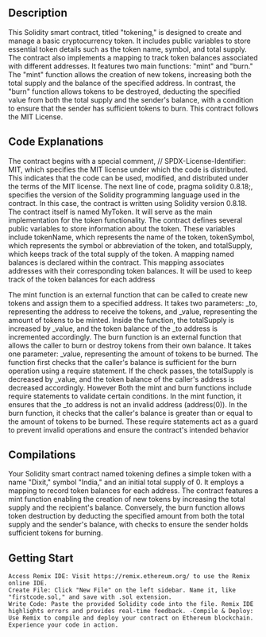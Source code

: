 ## Description 

This Solidity smart contract, titled "tokening," is designed to create and manage a basic cryptocurrency token. It includes public variables to store essential token details such as the token name, symbol, and total supply. The contract also implements a mapping to track token balances associated with different addresses. It features two main functions: "mint" and "burn." The "mint" function allows the creation of new tokens, increasing both the total supply and the balance of the specified address. In contrast, the "burn" function allows tokens to be destroyed, deducting the specified value from both the total supply and the sender's balance, with a condition to ensure that the sender has sufficient tokens to burn. This contract follows the MIT License.

## Code Explanations 

The contract begins with a special comment, // SPDX-License-Identifier: MIT, which specifies the MIT license under which the code is distributed. This indicates that the code can be used, modified, and distributed under the terms of the MIT license. The next line of code, pragma solidity 0.8.18;, specifies the version of the Solidity programming language used in the contract. In this case, the contract is written using Solidity version 0.8.18. The contract itself is named MyToken. It will serve as the main implementation for the token functionality. The contract defines several public variables to store information about the token. These variables include tokenName, which represents the name of the token, tokenSymbol, which represents the symbol or abbreviation of the token, and totalSupply, which keeps track of the total supply of the token. A mapping named balances is declared within the contract. This mapping associates addresses with their corresponding token balances. It will be used to keep track of the token balances for each address

The mint function is an external function that can be called to create new tokens and assign them to a specified address. It takes two parameters: _to, representing the address to receive the tokens, and _value, representing the amount of tokens to be minted. Inside the function, the totalSupply is increased by _value, and the token balance of the _to address is incremented accordingly. The burn function is an external function that allows the caller to burn or destroy tokens from their own balance. It takes one parameter: _value, representing the amount of tokens to be burned. The function first checks that the caller's balance is sufficient for the burn operation using a require statement. If the check passes, the totalSupply is decreased by _value, and the token balance of the caller's address is decreased accordingly. However Both the mint and burn functions include require statements to validate certain conditions. In the mint function, it ensures that the _to address is not an invalid address (address(0)). In the burn function, it checks that the caller's balance is greater than or equal to the amount of tokens to be burned. These require statements act as a guard to prevent invalid operations and ensure the contract's intended behavior

## Compilations

Your Solidity smart contract named tokening defines a simple token with a name "Dixit," symbol "India," and an initial total supply of 0. It employs a mapping to record token balances for each address. The contract features a mint function enabling the creation of new tokens by increasing the total supply and the recipient's balance. Conversely, the burn function allows token destruction by deducting the specified amount from both the total supply and the sender's balance, with checks to ensure the sender holds sufficient tokens for burning.

## Getting Start 

```
Access Remix IDE: Visit https://remix.ethereum.org/ to use the Remix online IDE.
Create File: Click "New File" on the left sidebar. Name it, like "firstcode.sol," and save with .sol extension.
Write Code: Paste the provided Solidity code into the file. Remix IDE highlights errors and provides real-time feedback. -Compile & Deploy: Use Remix to compile and deploy your contract on Ethereum blockchain. Experience your code in action.
```


